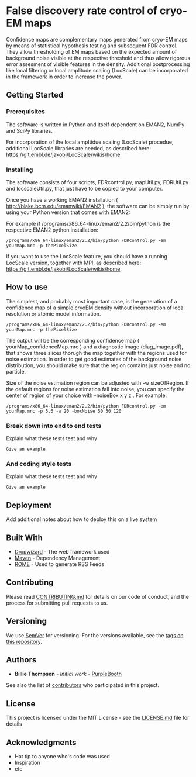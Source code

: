 # False discovery rate control of cryo-EM maps

Confidence maps are complementary maps generated from cryo-EM maps by means of statistical hypothesis testing and subsequent FDR control. They allow thresholding of EM maps based on the expected amount of background noise visible at the respective threshold and thus allow rigorous error assesment of visible features in the density. 
Additional postprocessing like local filtering or local amplitude scaling (LocScale) can be incorporated in the framework in order to increase the power.


## Getting Started


### Prerequisites

The software is written in Python and itself dependent on EMAN2, NumPy and SciPy libraries. 

For incorporation of the local ampltidue scaling (LocScale) procedue, additional LocScale libraries are needed, as described here:  https://git.embl.de/jakobi/LocScale/wikis/home


### Installing

The software consists of four scripts, FDRcontrol.py, mapUtil.py, FDRUtil.py and locscaleUtil.py, that just have to be copied to your computer.

Once you have a working EMAN2 installation ( http://blake.bcm.edu/emanwiki/EMAN2 ), the software can be simply run by using your Python version that comes with EMAN2:   

For example if /programs/x86_64-linux/eman2/2.2/bin/python is the respective EMAN2 python installation: 
```
/programs/x86_64-linux/eman2/2.2/bin/python FDRcontrol.py -em yourMap.mrc -p thePixelSize
```

If you want to use the LocScale feature, you should have a running LocScale version, together with MPI,  as described here:  https://git.embl.de/jakobi/LocScale/wikis/home.  

 

## How to use

The simplest, and probably most important case, is the generation of a confidence map of a simple cryoEM density without incorporation of local resolution or atomic model information.

```
/programs/x86_64-linux/eman2/2.2/bin/python FDRcontrol.py -em yourMap.mrc -p thePixelSize
```

The output will be the corresponding confidence map ( yourMap_confidenceMap.mrc ) and a diagnostic image (diag_image.pdf), that shows three slices thorugh the map together with the regions used for noise estimation. In order to get good estimates of the background noise distribution, you should make sure that the region contains just noise and no particle.

Size of the noise estimation region can be adjusted with -w sizeOfRegion. If the default regions for noise estimation fall into noise, you can specify the center of region of your choice with -noiseBox x y z .
For example:

```
/programs/x86_64-linux/eman2/2.2/bin/python FDRcontrol.py -em yourMap.mrc -p 5.6 -w 20 -boxNoise 50 50 120
```




### Break down into end to end tests

Explain what these tests test and why

```
Give an example
```

### And coding style tests

Explain what these tests test and why

```
Give an example
```

## Deployment

Add additional notes about how to deploy this on a live system

## Built With

* [Dropwizard](http://www.dropwizard.io/1.0.2/docs/) - The web framework used
* [Maven](https://maven.apache.org/) - Dependency Management
* [ROME](https://rometools.github.io/rome/) - Used to generate RSS Feeds

## Contributing

Please read [CONTRIBUTING.md](https://gist.github.com/PurpleBooth/b24679402957c63ec426) for details on our code of conduct, and the process for submitting pull requests to us.

## Versioning

We use [SemVer](http://semver.org/) for versioning. For the versions available, see the [tags on this repository](https://github.com/your/project/tags). 

## Authors

* **Billie Thompson** - *Initial work* - [PurpleBooth](https://github.com/PurpleBooth)

See also the list of [contributors](https://github.com/your/project/contributors) who participated in this project.

## License

This project is licensed under the MIT License - see the [LICENSE.md](LICENSE.md) file for details

## Acknowledgments

* Hat tip to anyone who's code was used
* Inspiration
* etc
